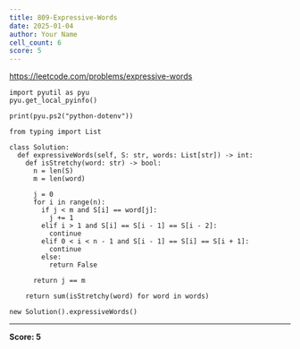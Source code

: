 ```yaml
---
title: 809-Expressive-Words
date: 2025-01-04
author: Your Name
cell_count: 6
score: 5
---
```


https://leetcode.com/problems/expressive-words


```
import pyutil as pyu
pyu.get_local_pyinfo()
```


```
print(pyu.ps2("python-dotenv"))
```


```
from typing import List
```


```
class Solution:
  def expressiveWords(self, S: str, words: List[str]) -> int:
    def isStretchy(word: str) -> bool:
      n = len(S)
      m = len(word)

      j = 0
      for i in range(n):
        if j < m and S[i] == word[j]:
          j += 1
        elif i > 1 and S[i] == S[i - 1] == S[i - 2]:
          continue
        elif 0 < i < n - 1 and S[i - 1] == S[i] == S[i + 1]:
          continue
        else:
          return False

      return j == m

    return sum(isStretchy(word) for word in words)
```


```
new Solution().expressiveWords()
```


---
**Score: 5**